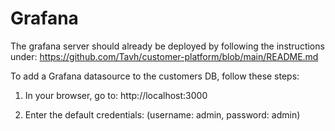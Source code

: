 # Grafana

The grafana server should already be deployed by following the instructions under:
https://github.com/Tavh/customer-platform/blob/main/README.md

To add a Grafana datasource to the customers DB, follow these steps:

1. In your browser, go to: http://localhost:3000

2. Enter the default credentials: (username: admin, password: admin)